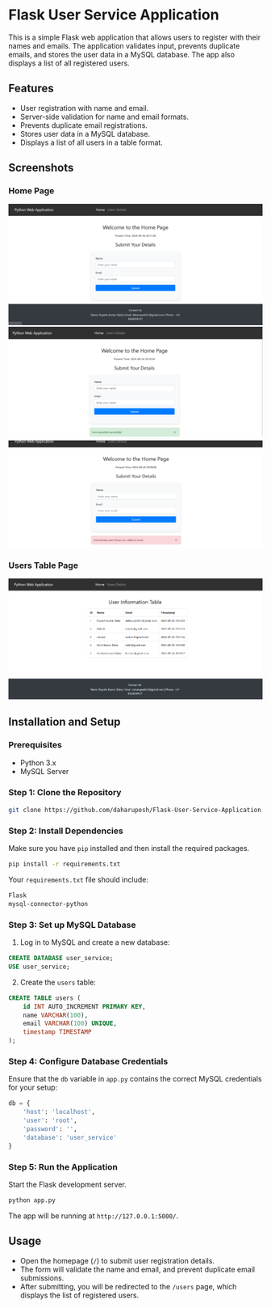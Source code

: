 # Flask User Service Application

This is a simple Flask web application that allows users to register with their names and emails. The application validates input, prevents duplicate emails, and stores the user data in a MySQL database. The app also displays a list of all registered users.

## Features

- User registration with name and email.
- Server-side validation for name and email formats.
- Prevents duplicate email registrations.
- Stores user data in a MySQL database.
- Displays a list of all users in a table format.
  
## Screenshots

### Home Page

![Home Page](screenshots/1.png)
![Home Page](screenshots/2.png)
![Home Page](screenshots/3.png)

### Users Table Page

![Users Table Page](screenshots/4.png)


## Installation and Setup

### Prerequisites

- Python 3.x
- MySQL Server

### Step 1: Clone the Repository

```bash
git clone https://github.com/daharupesh/Flask-User-Service-Application.git

```

### Step 2: Install Dependencies

Make sure you have `pip` installed and then install the required packages.

```bash
pip install -r requirements.txt
```

Your `requirements.txt` file should include:

```txt
Flask
mysql-connector-python
```

### Step 3: Set up MySQL Database

1. Log in to MySQL and create a new database:

```sql
CREATE DATABASE user_service;
USE user_service;
```

2. Create the `users` table:

```sql
CREATE TABLE users (
    id INT AUTO_INCREMENT PRIMARY KEY,
    name VARCHAR(100),
    email VARCHAR(100) UNIQUE,
    timestamp TIMESTAMP
);
```

### Step 4: Configure Database Credentials

Ensure that the `db` variable in `app.py` contains the correct MySQL credentials for your setup:

```python
db = {
    'host': 'localhost',
    'user': 'root',  
    'password': '',  
    'database': 'user_service'
}
```

### Step 5: Run the Application

Start the Flask development server.

```bash
python app.py
```

The app will be running at `http://127.0.0.1:5000/`.

## Usage

- Open the homepage (`/`) to submit user registration details.
- The form will validate the name and email, and prevent duplicate email submissions.
- After submitting, you will be redirected to the `/users` page, which displays the list of registered users.
